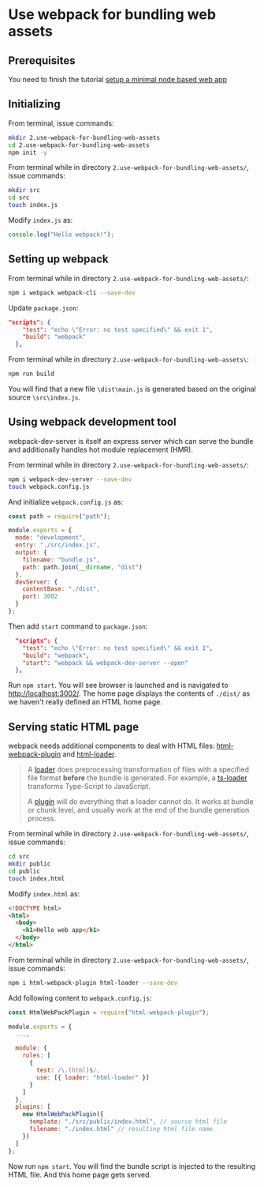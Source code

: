 # Use webpack for bundling web assets

## Prerequisites

You need to finish the tutorial [setup a minimal node based web app](placeholder)

## Initializing

From terminal, issue commands:

```bash
mkdir 2.use-webpack-for-bundling-web-assets
cd 2.use-webpack-for-bundling-web-assets
npm init -y
```

From terminal while in directory `2.use-webpack-for-bundling-web-assets/`, issue commands:

```bash
mkdir src
cd src
touch index.js
```

Modify `index.js` as:

```javascript
console.log("Hello webpack!");
```

## Setting up webpack

From terminal while in directory `2.use-webpack-for-bundling-web-assets/`:

```bash
npm i webpack webpack-cli --save-dev
```

Update `package.json`:

```json
"scripts": {
    "test": "echo \"Error: no test specified\" && exit 1",
    "build": "webpack"
  },
```

From terminal while in directory `2.use-webpack-for-bundling-web-assets\`:

```bash
npm run build
```

You will find that a new file `\dist\main.js` is generated based on the original source `\src\index.js`.

## Using webpack development tool

webpack-dev-server is itself an express server which can serve the bundle and additionally handles hot module replacement (HMR).

From terminal while in directory `2.use-webpack-for-bundling-web-assets/`:

```bash
npm i webpack-dev-server --save-dev
touch webpack.config.js
```

And initialize `webpack.config.js` as:

```javascript
const path = require("path");

module.exports = {
  mode: "development",
  entry: "./src/index.js",
  output: {
    filename: "bundle.js",
    path: path.join(__dirname, "dist")
  },
  devServer: {
    contentBase: "./dist",
    port: 3002
  }
};
```

Then add `start` command to `package.json`:

```json
  "scripts": {
    "test": "echo \"Error: no test specified\" && exit 1",
    "build": "webpack",
    "start": "webpack && webpack-dev-server --open"
  },
```

Run `npm start`. You will see browser is launched and is navigated to <http://localhost:3002/>. The home page displays the contents of `./dist/` as we haven't really defined an HTML home page.

## Serving static HTML page

webpack needs additional components to deal with HTML files: [html-webpack-plugin](https://webpack.js.org/plugins/html-webpack-plugin) and [html-loader](https://webpack.js.org/loaders/html-loader).

> A [loader](https://webpack.js.org/concepts/loaders/) does preprocessing transformation of files with a specified file format **before** the bundle is generated. For example, a [ts-loader](https://github.com/TypeStrong/ts-loader) transforms Type-Script to JavaScript.
>
> A [plugin](https://webpack.js.org/concepts/plugins) will do everything that a loader cannot do. It works at bundle or chunk level, and usually work at the end of the bundle generation process.

From terminal while in directory `2.use-webpack-for-bundling-web-assets/`, issue commands:

```bash
cd src
mkdir public
cd public
touch index.html
```

Modify `index.html` as:

```html
<!DOCTYPE html>
<html>
  <body>
    <h1>Hello web app</h1>
  </body>
</html>
```

From terminal while in directory `2.use-webpack-for-bundling-web-assets/`, issue commands:

```bash
npm i html-webpack-plugin html-loader --save-dev
```

Add following content to `webpack.config.js`:

```javascript
const HtmlWebPackPlugin = require("html-webpack-plugin");

module.exports = {
  ...,

  module: {
    rules: [
      {
        test: /\.(html)$/,
        use: [{ loader: "html-loader" }]
      }
    ]
  },
  plugins: [
    new HtmlWebPackPlugin({
      template: "./src/public/index.html", // source html file
      filename: "./index.html" // resulting html file name
    })
  ]
};
```

Now run `npm start`. You will find the bundle script is injected to the resulting HTML file. And this home page gets served.

